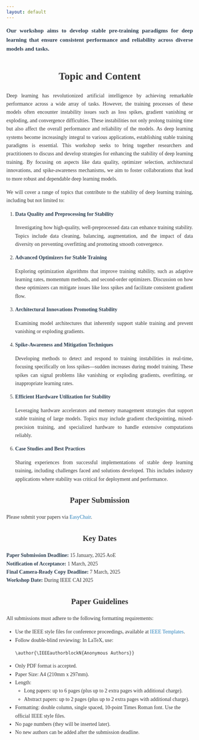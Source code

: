 ```yaml
---
layout: default
---
```


<style>
body {
  font-family: 'Georgia', serif;
  margin: 2em;
  line-height: 1.6;
  color: #333;
}

h1, h2, h3 {
  text-align: center;
}

b {
  color: #2c3e50;
}

a {
  color: #2980b9;
  text-decoration: none;
}
a:hover {
  text-decoration: underline;
}

ol li {
  margin-bottom: 1em;
}

#paper-submission,
#key-dates,
#paper-guidelines {
  margin-top: 2em;
}
</style>
<p style='text-align: justify; font-size: 1.1em;'>
<b>Our workshop aims to develop stable pre-training paradigms for deep learning that ensure consistent performance and reliability across diverse models and tasks.</b>
</p>

<h1>Topic and Content</h1>

<p style='text-align: justify; font-size: 1em;'>
Deep learning has revolutionized artificial intelligence by achieving remarkable performance across a wide array of tasks. However, the training processes of these models often encounter instability issues such as loss spikes, gradient vanishing or exploding, and convergence difficulties. These instabilities not only prolong training time but also affect the overall performance and reliability of the models. As deep learning systems become increasingly integral to various applications, establishing stable training paradigms is essential. This workshop seeks to bring together researchers and practitioners to discuss and develop strategies for enhancing the stability of deep learning training. By focusing on aspects like data quality, optimizer selection, architectural innovations, and spike-awareness mechanisms, we aim to foster collaborations that lead to more robust and dependable deep learning models.
</p>

<p style='text-align: justify; font-size: 1em;'>
We will cover a range of topics that contribute to the stability of deep learning training, including but not limited to:
</p>

<ol style='font-size: 1em;'>
  <li>
    <b>Data Quality and Preprocessing for Stability</b>
    <p style='text-align: justify;'>Investigating how high-quality, well-preprocessed data can enhance training stability. Topics include data cleaning, balancing, augmentation, and the impact of data diversity on preventing overfitting and promoting smooth convergence.</p>
  </li>
  <li>
    <b>Advanced Optimizers for Stable Training</b>
    <p style='text-align: justify;'>Exploring optimization algorithms that improve training stability, such as adaptive learning rates, momentum methods, and second-order optimizers. Discussion on how these optimizers can mitigate issues like loss spikes and facilitate consistent gradient flow.</p>
  </li>
  <li>
    <b>Architectural Innovations Promoting Stability</b>
    <p style='text-align: justify;'>Examining model architectures that inherently support stable training and prevent vanishing or exploding gradients.</p>
  </li>
  <li>
    <b>Spike-Awareness and Mitigation Techniques</b>
    <p style='text-align: justify;'>Developing methods to detect and respond to training instabilities in real-time, focusing specifically on loss spikes—sudden increases during model training. These spikes can signal problems like vanishing or exploding gradients, overfitting, or inappropriate learning rates.</p>
  </li>
  <li>
    <b>Efficient Hardware Utilization for Stability</b>
    <p style='text-align: justify;'>Leveraging hardware accelerators and memory management strategies that support stable training of large models. Topics may include gradient checkpointing, mixed-precision training, and specialized hardware to handle extensive computations reliably.</p>
  </li>
  <li>
    <b>Case Studies and Best Practices</b>
    <p style='text-align: justify;'>Sharing experiences from successful implementations of stable deep learning training, including challenges faced and solutions developed. This includes industry applications where stability was critical for deployment and performance.</p>
  </li>
</ol>

<div id="paper-submission">
<h2>Paper Submission</h2>
<p style='text-align: justify;'>Please submit your papers via <a href="https://easychair.org/conferences/?conf=cai2025" target="_blank">EasyChair</a>.</p>
</div>

<div id="key-dates">
<h2>Key Dates</h2>
<ul style='list-style-type: none; font-size: 1em; padding:0;'>
  <li><b>Paper Submission Deadline:</b> 15 January, 2025 AoE</li>
  <li><b>Notification of Acceptance:</b> 1 March, 2025</li>
  <li><b>Final Camera-Ready Copy Deadline:</b> 7 March, 2025</li>
  <li><b>Workshop Date:</b> During IEEE CAI 2025</li>
</ul>
</div>

<div id="paper-guidelines">
<h2>Paper Guidelines</h2>
<p style='text-align: justify;'>
All submissions must adhere to the following formatting requirements:
</p>
<ul style='font-size: 1em;'>
  <li>Use the IEEE style files for conference proceedings, available at <a href="https://template-selector.ieee.org/secure/templateSelector/publicationType" target="_blank">IEEE Templates</a>.</li>
  <li>Follow double-blind reviewing: In LaTeX, use:
    <pre><code>\author{\IEEEauthorblockN{Anonymous Authors}}</code></pre></li>
  <li>Only PDF format is accepted.</li>
  <li>Paper Size: A4 (210mm x 297mm).</li>
  <li>Length:
    <ul>
      <li>Long papers: up to 6 pages (plus up to 2 extra pages with additional charge).</li>
      <li>Abstract papers: up to 2 pages (plus up to 2 extra pages with additional charge).</li>
    </ul>
  </li>
  <li>Formatting: double column, single spaced, 10-point Times Roman font. Use the official IEEE style files.</li>
  <li>No page numbers (they will be inserted later).</li>
  <li>No new authors can be added after the submission deadline.</li>
</ul>
</div>
